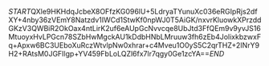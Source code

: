 $START$QXle9HKHdqJcbeX8OFfzKG096lU+5LdryaTYunuXc036eRGIpRjs2dfXY+4nby36zVEmY8Natzdv1IWCd1StwKf0npWJ0T5AiGK/nxvrKluowkXPrzddGKzV3QWBiR2OkOax4ntLirK2uf6eAUpGcNvvcqe8UbJtd3FfQEm9v9yvJS16MtuoyxHvLPGcn78SZbHwMgckAU1kDdbHNbLMruuw3fh6zEb4JolixkbzwxFq+Apxw6BC3UEboXuRczWtvlpNw0xhrar+c4Mveu1O0yS5C2qrTHZ+2INrY9H2+RAtsM0JGFIlgp+YV459FbLoLQZl6fx7lr7qgy0Ge1zcYA==$END$